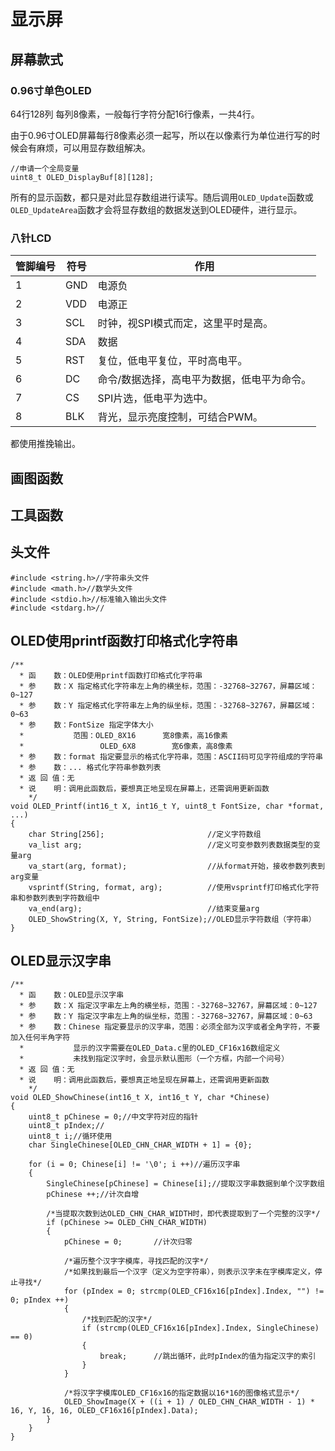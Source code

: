 # 显示屏

## 屏幕款式

### 0.96寸单色OLED

64行128列	每列8像素，一般每行字符分配16行像素，一共4行。

由于0.96寸OLED屏幕每行8像素必须一起写，所以在以像素行为单位进行写的时候会有麻烦，可以用显存数组解决。

```
//申请一个全局变量
uint8_t OLED_DisplayBuf[8][128];
```

所有的显示函数，都只是对此显存数组进行读写。随后调用`OLED_Update`函数或`OLED_UpdateArea`函数才会将显存数组的数据发送到OLED硬件，进行显示。

### 八针LCD

| 管脚编号 | 符号 | 作用                                        |
| -------- | ---- | ------------------------------------------- |
| 1        | GND  | 电源负                                      |
| 2        | VDD  | 电源正                                      |
| 3        | SCL  | 时钟，视SPI模式而定，这里平时是高。         |
| 4        | SDA  | 数据                                        |
| 5        | RST  | 复位，低电平复位，平时高电平。              |
| 6        | DC   | 命令/数据选择，高电平为数据，低电平为命令。 |
| 7        | CS   | SPI片选，低电平为选中。                     |
| 8        | BLK  | 背光，显示亮度控制，可结合PWM。             |

都使用推挽输出。

## 画图函数

## 工具函数

## 头文件


```
#include <string.h>//字符串头文件
#include <math.h>//数学头文件
#include <stdio.h>//标准输入输出头文件
#include <stdarg.h>//
```



## OLED使用printf函数打印格式化字符串

```
/**
  * 函    数：OLED使用printf函数打印格式化字符串
  * 参    数：X 指定格式化字符串左上角的横坐标，范围：-32768~32767，屏幕区域：0~127
  * 参    数：Y 指定格式化字符串左上角的纵坐标，范围：-32768~32767，屏幕区域：0~63
  * 参    数：FontSize 指定字体大小
  *           范围：OLED_8X16		宽8像素，高16像素
  *                 OLED_6X8		宽6像素，高8像素
  * 参    数：format 指定要显示的格式化字符串，范围：ASCII码可见字符组成的字符串
  * 参    数：... 格式化字符串参数列表
  * 返 回 值：无
  * 说    明：调用此函数后，要想真正地呈现在屏幕上，还需调用更新函数
    */
void OLED_Printf(int16_t X, int16_t Y, uint8_t FontSize, char *format, ...)
{
	char String[256];						//定义字符数组
	va_list arg;							//定义可变参数列表数据类型的变量arg
	va_start(arg, format);					//从format开始，接收参数列表到arg变量
	vsprintf(String, format, arg);			//使用vsprintf打印格式化字符串和参数列表到字符数组中
	va_end(arg);							//结束变量arg
	OLED_ShowString(X, Y, String, FontSize);//OLED显示字符数组（字符串）
}
```

## OLED显示汉字串

```
/**
  * 函    数：OLED显示汉字串
  * 参    数：X 指定汉字串左上角的横坐标，范围：-32768~32767，屏幕区域：0~127
  * 参    数：Y 指定汉字串左上角的纵坐标，范围：-32768~32767，屏幕区域：0~63
  * 参    数：Chinese 指定要显示的汉字串，范围：必须全部为汉字或者全角字符，不要加入任何半角字符
  *           显示的汉字需要在OLED_Data.c里的OLED_CF16x16数组定义
  *           未找到指定汉字时，会显示默认图形（一个方框，内部一个问号）
  * 返 回 值：无
  * 说    明：调用此函数后，要想真正地呈现在屏幕上，还需调用更新函数
    */
void OLED_ShowChinese(int16_t X, int16_t Y, char *Chinese)
{
	uint8_t pChinese = 0;//中文字符对应的指针
	uint8_t pIndex;//
	uint8_t i;//循环使用
	char SingleChinese[OLED_CHN_CHAR_WIDTH + 1] = {0};
	
	for (i = 0; Chinese[i] != '\0'; i ++)//遍历汉字串
	{
		SingleChinese[pChinese] = Chinese[i];//提取汉字串数据到单个汉字数组
		pChinese ++;//计次自增
		
		/*当提取次数到达OLED_CHN_CHAR_WIDTH时，即代表提取到了一个完整的汉字*/
		if (pChinese >= OLED_CHN_CHAR_WIDTH)
		{
			pChinese = 0;		//计次归零
			
			/*遍历整个汉字字模库，寻找匹配的汉字*/
			/*如果找到最后一个汉字（定义为空字符串），则表示汉字未在字模库定义，停止寻找*/
			for (pIndex = 0; strcmp(OLED_CF16x16[pIndex].Index, "") != 0; pIndex ++)
			{
				/*找到匹配的汉字*/
				if (strcmp(OLED_CF16x16[pIndex].Index, SingleChinese) == 0)
				{
					break;		//跳出循环，此时pIndex的值为指定汉字的索引
				}
			}
			
			/*将汉字字模库OLED_CF16x16的指定数据以16*16的图像格式显示*/
			OLED_ShowImage(X + ((i + 1) / OLED_CHN_CHAR_WIDTH - 1) * 16, Y, 16, 16, OLED_CF16x16[pIndex].Data);
		}
	}
}
```

